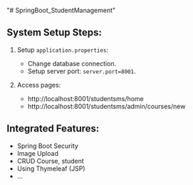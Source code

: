 "# SpringBoot_StudentManagement" 
## System Setup Steps:
1. Setup `application.properties`:
    - Change database connection.
    - Setup server port: `server.port=8001`.

2. Access pages:
    - http://localhost:8001/studentsms/home
    - http://localhost:8001/studentsms/admin/courses/new

## Integrated Features:
- Spring Boot Security
- Image Upload
- CRUD Course, student
- Using Thymeleaf (JSP)
- ...